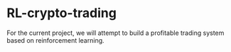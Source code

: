 # RL-crypto-trading
For the current project, we will attempt to build a profitable trading system based on reinforcement learning.
